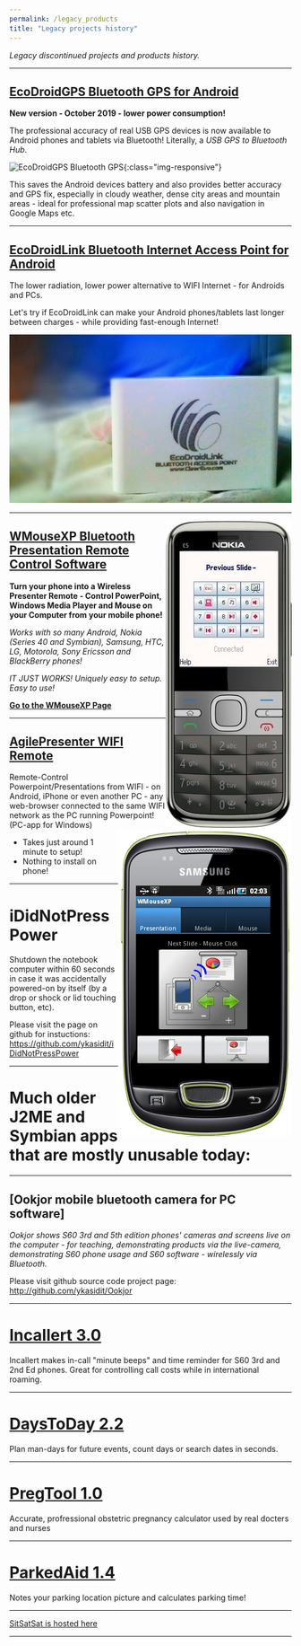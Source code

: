 ```yaml
---
permalink: /legacy_products
title: "Legacy projects history"
---
```



*Legacy discontinued projects and products history.*

---

[EcoDroidGPS Bluetooth GPS for Android](/ecodroidgps)
---------------------------------------------------------

**New version - October 2019 - lower power consumption!**

The professional accuracy of real USB GPS devices is now available to Android phones and tablets via Bluetooth! Literally, a *USB GPS to Bluetooth Hub*.

![EcoDroidGPS Bluetooth GPS](/ecodroidgps/images/ecodroidgps.png "EcoDroidGPS Bluetooth GPS Hub"){:class="img-responsive"}

This saves the Android devices battery and also provides better accuracy and GPS fix, especially in cloudy weather, dense city areas and mountain areas - ideal for professional map scatter plots and also navigation in Google Maps etc.

---

[EcoDroidLink Bluetooth Internet Access Point for Android](/ecodroidlink)
--------------------------

The lower radiation, lower power alternative to WIFI Internet - for Androids and PCs.

Let's try if EcoDroidLink can make your Android phones/tablets last longer between charges - while providing fast-enough Internet!


[<img class="img-responsive" src="/ecodroidlink/ecodroidlink_bluetooth_internet_access_point_working.jpg">](ecodroidlink)


-------------------------------------------------------------------

[<img src="/wmousexp/wmousexp_nokia_c5_control_powerpoint.jpg" alt="WMouseXP mobile screenshot" style="float:right;"/>](/wmousexp)

[<img src="/wmousexp/wmousexp_android_samsung_galaxy_ace_mini.png" alt="WMouseXP on Android screenshot" style="float:right;"/>](/wmousexp)

[WMouseXP Bluetooth Presentation Remote Control Software](/wmousexp)
------------------------

**Turn your phone into a Wireless Presenter Remote - Control PowerPoint, Windows Media Player and Mouse on your Computer from your mobile phone!**

*Works with so many Android, Nokia (Series 40 and Symbian), Samsung, HTC, LG, Motorola, Sony Ericsson and BlackBerry phones!*

*IT JUST WORKS! Uniquely easy to setup. Easy to use!*

**[Go to the WMouseXP Page](/wmousexp)**

- - -

[AgilePresenter WIFI Remote](/agilepresenter)
--------------------------
Remote-Control Powerpoint/Presentations from WIFI - on Android, iPhone or even another PC - any web-browser connected to the same WIFI network as the PC running Powerpoint! (PC-app for Windows)

- Takes just around 1 minute to setup! 
- Nothing to install on phone!

---

iDidNotPressPower
=================

Shutdown the notebook computer within 60 seconds in case it was accidentally powered-on by itself (by a drop or shock or lid touching button, etc).

Please visit the page on github for instuctions:
<https://github.com/ykasidit/iDidNotPressPower>


---

Much older J2ME and Symbian apps that are mostly unusable today:
================================================================

---

[Ookjor mobile bluetooth camera for PC software]
------------------------------------------------
*Ookjor shows S60 3rd and 5th edition phones' cameras and screens live on the computer - for teaching, demonstrating products via the live-camera, demonstrating S60 phone usage and S60 software - wirelessly via Bluetooth.*

Please visit github source code project page:
<http://github.com/ykasidit/Ookjor>

---

[Incallert 3.0](/legacy/incallert)
=============

Incallert makes in-call "minute beeps" and time reminder for S60 3rd and 2nd Ed phones. Great for controlling call costs while in international roaming.

---

[DaysToDay 2.2](/daystoday)
=====================

Plan man-days for future events, count days or search dates in seconds.

---

[PregTool 1.0](/pregtool)
=====================

Accurate, profressional obstetric pregnancy calculator used by real docters and nurses

---

[ParkedAid 1.4](/parkedaid)
=====================

Notes your parking location picture and calculates parking time!

---

[SitSatSat is hosted here](http://www.getjar.com/products/1749/SitSatSat)

---
